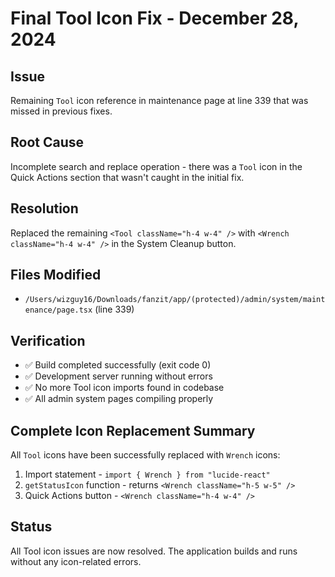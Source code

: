 # Final Tool Icon Fix - December 28, 2024

## Issue
Remaining `Tool` icon reference in maintenance page at line 339 that was missed in previous fixes.

## Root Cause
Incomplete search and replace operation - there was a `Tool` icon in the Quick Actions section that wasn't caught in the initial fix.

## Resolution
Replaced the remaining `<Tool className="h-4 w-4" />` with `<Wrench className="h-4 w-4" />` in the System Cleanup button.

## Files Modified
- `/Users/wizguy16/Downloads/fanzit/app/(protected)/admin/system/maintenance/page.tsx` (line 339)

## Verification
- ✅ Build completed successfully (exit code 0)
- ✅ Development server running without errors
- ✅ No more Tool icon imports found in codebase
- ✅ All admin system pages compiling properly

## Complete Icon Replacement Summary
All `Tool` icons have been successfully replaced with `Wrench` icons:
1. Import statement - `import { Wrench } from "lucide-react"`
2. `getStatusIcon` function - returns `<Wrench className="h-5 w-5" />`
3. Quick Actions button - `<Wrench className="h-4 w-4" />`

## Status
All Tool icon issues are now resolved. The application builds and runs without any icon-related errors.